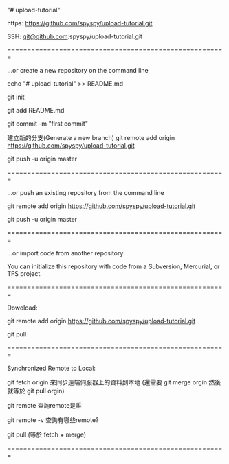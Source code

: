 "# upload-tutorial" 

https:
https://github.com/spyspy/upload-tutorial.git

SSH:
git@github.com:spyspy/upload-tutorial.git

=======================================================

…or create a new repository on the command line

echo "# upload-tutorial" >> README.md

git init

git add README.md

git commit -m "first commit"

建立新的分支(Generate a new branch)
git remote add origin https://github.com/spyspy/upload-tutorial.git

git push -u origin master

=======================================================

…or push an existing repository from the command line

git remote add origin https://github.com/spyspy/upload-tutorial.git

git push -u origin master

=======================================================

…or import code from another repository

You can initialize this repository with code from a Subversion, Mercurial, or TFS project.

=======================================================

Dowoload:

git remote add origin https://github.com/spyspy/upload-tutorial.git

git pull

=======================================================

Synchronized Remote to Local:

git fetch origin 來同步遠端伺服器上的資料到本地 (還需要 git merge orgin 然後就等於 git pull orgin) 

git remote  查詢remote是誰

git remote -v 查詢有哪些remote?

git pull (等於 fetch + merge)

=======================================================
